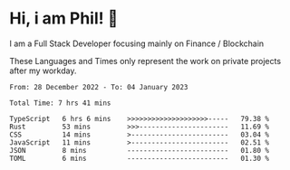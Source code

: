 # Hi, i am Phil! 👋
I am a Full Stack Developer focusing mainly on Finance / Blockchain

These Languages and Times only represent the work on private projects after my workday.
<!--START_SECTION:waka-->

```text
From: 28 December 2022 - To: 04 January 2023

Total Time: 7 hrs 41 mins

TypeScript   6 hrs 6 mins    >>>>>>>>>>>>>>>>>>>>-----   79.38 %
Rust         53 mins         >>>----------------------   11.69 %
CSS          14 mins         >------------------------   03.04 %
JavaScript   11 mins         >------------------------   02.51 %
JSON         8 mins          -------------------------   01.80 %
TOML         6 mins          -------------------------   01.30 %
```

<!--END_SECTION:waka-->

